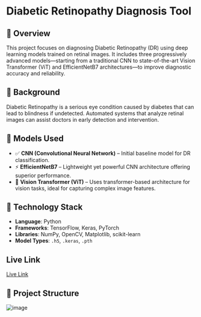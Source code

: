 # Diabetic Retinopathy Diagnosis Tool

## 🧠 Overview
This project focuses on diagnosing Diabetic Retinopathy (DR) using deep learning models trained on retinal images. It includes three progressively advanced models—starting from a traditional CNN to state-of-the-art Vision Transformer (ViT) and EfficientNetB7 architectures—to improve diagnostic accuracy and reliability.

## 🔬 Background
Diabetic Retinopathy is a serious eye condition caused by diabetes that can lead to blindness if undetected. Automated systems that analyze retinal images can assist doctors in early detection and intervention.

## 🚀 Models Used
- ✅ **CNN (Convolutional Neural Network)** – Initial baseline model for DR classification.
- ⚡ **EfficientNetB7** – Lightweight yet powerful CNN architecture offering superior performance.
- 🧠 **Vision Transformer (ViT)** – Uses transformer-based architecture for vision tasks, ideal for capturing complex image features.

## 🧰 Technology Stack
- **Language**: Python
- **Frameworks**: TensorFlow, Keras, PyTorch
- **Libraries**: NumPy, OpenCV, Matplotlib, scikit-learn
- **Model Types**: `.h5`, `.keras`, `.pth`

## Live Link
[Live Link](https://huggingface.co/spaces/singhdivyanshdishu/diabetic-retinopathy-diagonastic-tool/tree/main/model)

## 📁 Project Structure
![image](https://github.com/user-attachments/assets/f4cc54a5-156c-466f-b55d-60268492f06d)

